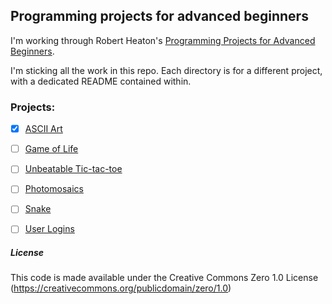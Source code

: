 ## Programming projects for advanced beginners

I'm working through Robert Heaton's [Programming Projects for Advanced Beginners](https://robertheaton.com/2018/12/08/programming-projects-for-advanced-beginners/).

I'm sticking all the work in this repo. Each directory is for a different project, with a dedicated README contained within. 

### Projects:

- [x] [ASCII Art](https://robertheaton.com/2018/06/12/programming-projects-for-advanced-beginners-ascii-art/)
- [ ] [Game of Life](https://robertheaton.com/2018/07/20/project-2-game-of-life/)
- [ ] [Unbeatable Tic-tac-toe](https://robertheaton.com/2018/10/09/programming-projects-for-advanced-beginners-3-a/)
- [ ] [Photomosaics](https://robertheaton.com/2018/11/03/programming-project-4-photomosaics/)
- [ ] [Snake](https://robertheaton.com/2018/12/02/programming-project-5-snake)
- [ ] [User Logins](https://robertheaton.com/2019/08/12/programming-projects-for-advanced-beginners-user-logins)


##### License 

This code is made available under the Creative Commons Zero 1.0 License (https://creativecommons.org/publicdomain/zero/1.0)